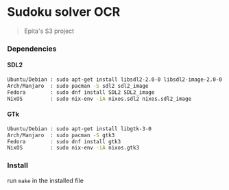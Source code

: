 # Sudoku solver OCR 

> Epita's S3 project



### Dependencies

#### SDL2
```sh
Ubuntu/Debian : sudo apt-get install libsdl2-2.0-0 libsdl2-image-2.0-0
Arch/Manjaro  : sudo pacman -S sdl2 sdl2_image
Fedora        : sudo dnf install SDL2 SDL2_image
NixOS         : sudo nix-env -iA nixos.sdl2 nixos.sdl2_image
```

#### GTk
```sh
Ubuntu/Debian : sudo apt-get install libgtk-3-0
Arch/Manjaro  : sudo pacman -S gtk3
Fedora        : sudo dnf install gtk3
NixOS         : sudo nix-env -iA nixos.gtk3
```

### Install

run ```make``` in the installed file
